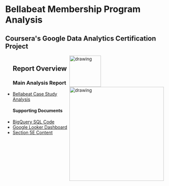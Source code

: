 # Bellabeat Membership Program Analysis
## Coursera's Google Data Analytics Certification Project 

<div style="display:flex;">
    <div style="flex:2;">
        <ul>
        <h2>Report Overview</h2>
        <h3>Main Analysis Report</h3>
            <li><a href="Bellabeat-Case-Study-Bigquery-Google-Looker.ipynb">Bellabeat Case Study Analysis</a></li>
        <h4>Supporting Documents</h4>
            <li><a href="Bigquery-Code.ipynb">BigQuery SQL Code</a></li>
            <li><a href="Data-Dashboard.ipynb">Google Looker Dashboard</a></li>
            <li><a href="Section-5e.ipynb">Section 5E Content</a></li>
        </ul>
    </div>
    <br>
    <div style="flex:1;">
      <img src="https://github.com/lukbos/Bellabeat_Membership_Program_Analysis/assets/97811417/0fb5cf74-fc58-4e76-a7b2-cb848e1d73b3" alt="drawing" width="100">
      <img src="https://github.com/lukbos/Bellabeat_Membership_Program_Analysis/assets/97811417/f2f440b8-1832-4c93-9e8f-2322a8d97517" alt="drawing" width="300">
    </div>
</div>

